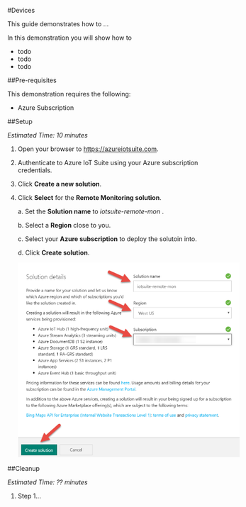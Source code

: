 #Devices

This guide demonstrates how to ...

In this demonstration you will show how to

* todo
* todo
* todo

##Pre-requisites

This demonstration requires the following:

* Azure Subscription

##Setup

_Estimated Time: 10 minutes_

1. Open your browser to https://azureiotsuite.com.

2. Authenticate to Azure IoT Suite using your Azure subscription credentials.

3. Click **Create a new solution**.

4. Click **Select** for the **Remote Monitoring solution**.

    a. Set the **Solution name** to _iotsuite-remote-mon_ .

    b. Select a **Region** close to you.

    c. Select your **Azure subscription** to deploy the solutoin into.

    d. Click **Create solution**.

    <img src="./media/setup-01.png" style="max-width: 500px" />


##Cleanup

_Estimated Time: ?? minutes_

1. Step 1...
